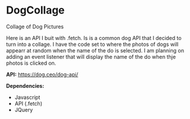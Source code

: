 # DogCollage
Collage of Dog Pictures

Here is an API I buit with .fetch.  Is is a common dog API that I decided to turn into a collage.  I have the code set to where the photos of dogs will appearr at 
random when the name of the do is selected.  I am planning on adding an event listener that will display the name of the do when thje photos is clicked on.  

__API:__
https://dog.ceo/dog-api/

**Dependencies:**
- Javascript
- API (.fetch)
- JQuery
